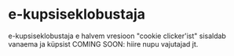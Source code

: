 # e-kupsiseklobustaja
e-kupsiseklobustaja e halvem vresioon "cookie clicker'ist"
sisaldab vanaema ja küpsist
COMING SOON: 
hiire nupu vajutajad
jt.

